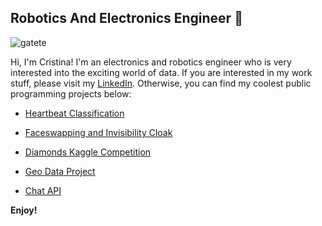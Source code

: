 ## Robotics And Electronics Engineer 👋
![gatete](https://romporters.files.wordpress.com/2016/05/irisbuddies_bugsinthecode2b-2bcopy.png "programming cat")

Hi, I'm Cristina! I'm an electronics and robotics engineer who is very interested into the exciting world of data. If you are interested in my work stuff, please visit my [LinkedIn](https://www.linkedin.com/in/cristina-arenas/). Otherwise, you can find my coolest public programming projects below:

* [Heartbeat Classification](https://github.com/crisarenas/Heartbeat_Classification)

* [Faceswapping and Invisibility Cloak](https://github.com/crisarenas/FaceSwap_InvisibilityCloak)

* [Diamonds Kaggle Competition](https://github.com/crisarenas/W7-Diamonds-Competition)

* [Geo Data Project](https://github.com/crisarenas/W4-GeoSpatial-Data-Project)

* [Chat API](https://github.com/crisarenas/W6-chat-API)

**Enjoy!**


